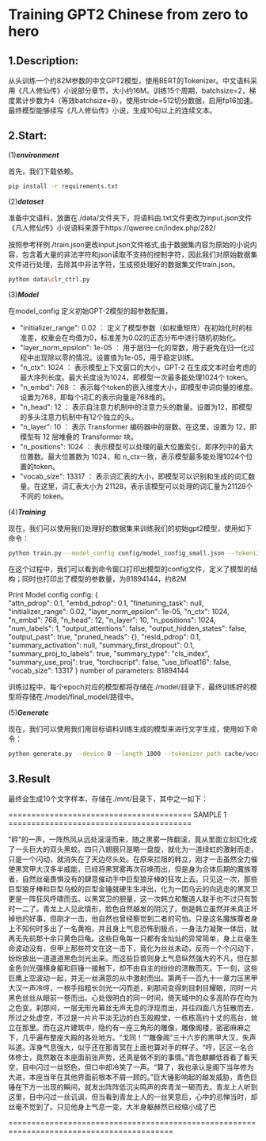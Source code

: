 Training GPT2 Chinese from zero to hero
==

1.Description:
---
从头训练一个约82M参数的中文GPT2模型，使用BERT的Tokenizer。中文语料采用《凡人修仙传》小说部分章节，大小约16M。训练15个周期，batchsize=2，梯度累计步数为4（等效batchsize=8），使用stride=512切分数据，启用fp16加速。最终模型能够续写《凡人修仙传》小说，生成10句以上的连续文本。

2.Start:
----
(1)***environment***

首先，我们下载依赖。
```bash
pip install -r requirements.txt
```

(2)***dataset***

准备中文语料，放置在./data/文件夹下，将语料由.txt文件更改为input.json文件
《凡人修仙传》小说语料来源于https://qweree.cn/index.php/282/

按照参考样例./train.json更改input.json文件格式,由于数据集内容为原始的小说内容，包含着大量的非法字符和json读取不支持的控制字符，因此我们对原始数据集文件进行处理，去除其中非法字符，生成预处理好的数据集文件train.json。
```bash
python data\clr_ctrl.py
```

(3)***Model***

在model_config 定义初始GPT-2模型的超参数配置，
- "initializer_range": 0.02 ： 定义了模型参数（如权重矩阵）在初始化时的标准差，权重会在均值为0，标准差为0.02的正态分布中进行随机初始化。
- "layer_norm_epsilon": 1e-05 ： 用于层归一化的常数，用于避免在归一化过程中出现除以零的情况。设置值为1e-05，用于稳定训练。
- "n_ctx": 1024 ： 表示模型上下文窗口的大小，GPT-2 在生成文本时会考虑的最大序列长度。最大长度设为1024，即模型一次最多能处理1024个 token。
- "n_embd": 768 ： 表示每个token的嵌入维度大小，即模型中词向量的维度。设置为768，即每个词汇的表示向量是768维的。
- "n_head": 12 ： 表示自注意力机制中的注意力头的数量。设置为12，即模型的多头注意力机制中有12个独立的头。
- "n_layer": 10 ： 表示 Transformer 编码器中的层数。在这里，设置为 12，即模型有 12 层堆叠的 Transformer 块。
- "n_positions": 1024 ： 表示模型可以处理的最大位置索引，即序列中的最大位置数。最大位置数为 1024，和 n_ctx一致，表示模型最多能处理1024个位置的token。
- "vocab_size": 13317 ： 表示词汇表的大小，即模型可以识别和生成的词汇数量。在这里，词汇表大小为 21128，表示该模型可以处理的词汇量为21128个不同的 token。


(4)***Training***

现在，我们可以使用我们处理好的数据集来训练我们的初始gpt2模型，使用如下命令：
```bash
python train.py --model_config config/model_config_small.json --tokenized_data_path data/tokenized/ --tokenizer_path cache/vocab_small.txt --raw_data_path data/train.json --epochs 15 --log_step 200 --stride 512 --output_dir model/ --device 0 --num_pieces 100 --raw --batch_size 2 --gradient_accumulation 4 --fp16
```

在这个过程中，我们可以看到命令窗口打印出模型的config文件，定义了模型的结构；同时也打印出了模型的参数量，为81894144，约82M

Print Model config
config:
{      
  "attn_pdrop": 0.1,
  "embd_pdrop": 0.1,
  "finetuning_task": null,
  "initializer_range": 0.02,
  "layer_norm_epsilon": 1e-05,
  "n_ctx": 1024,
  "n_embd": 768,
  "n_head": 12,
  "n_layer": 10,
  "n_positions": 1024,
  "num_labels": 1,
  "output_attentions": false,
  "output_hidden_states": false,
  "output_past": true,
  "pruned_heads": {},
  "resid_pdrop": 0.1,
  "summary_activation": null,
  "summary_first_dropout": 0.1,
  "summary_proj_to_labels": true,
  "summary_type": "cls_index",
  "summary_use_proj": true,
  "torchscript": false,
  "use_bfloat16": false,
  "vocab_size": 13317
}
number of parameters: 81894144

训练过程中，每个epoch对应的模型都将存储在./model/目录下，最终训练好的模型将存储在./model/final_model/路径中。

(5)***Generate***

现在，我们可以使用我们用目标语料训练生成的模型来进行文字生成，使用如下命令：
```bash
python generate.py --device 0 --length 1000 --tokenizer_path cache/vocab_small.txt --model_path model/final_model --prefix '[CLS]“砰”的一声' --topp 1 --temperature 1.0 --save_samples --save_samples_path "./mnt/samples.txt"
```


3.Result
--
最终会生成10个文字样本，存储在./mnt/目录下，其中之一如下：

======================================== SAMPLE 1 ========================================

“砰”的一声，一阵热风从远处滚滚而来，随之黑雾一阵翻滚，竟从里面立刻幻化成了一头巨大的双头黑蛟。四只八翅膀只是略一盘旋，就化为一道绿虹的激射而走，只是一个闪动，就消失在了天边尽头处。在原来拦阻的韩立，刚才一击虽然全力催使黑冥甲大汉多半威能，已经将黑冥雾再次召唤而出，但是身为合体后期的魔族尊者，自然丝毫畏惧没有的肆意催动手中巨型狼牙棒的狂攻上去。只见这一次，那些巨型狼牙棒和巨型乌蛟的巨型金锤就硬生生冲出，化为一团乌云的向逃走的黑冥卫更是一阵狂风呼啸而去。以黑冥卫的胆量，这一次韩立和蟹道人联手也不过只有暂时一二了。青龙上人见此情形，脸色自然越发的阴沉了。倒是韩立虽然并未真正坏掉他的好事，但刚才一击，他自然也曾经察觉到二者的可怕。只是这名魔族尊者身上不知何时多出了一名黄袍，并且身上气息恐怖到极点，一身法力凝聚一体后，就再无先前那十余只黄色巨龟。这些巨龟每一只都有金灿灿的异常简单，身上丝毫生命波动没有，但甲上那些符文在这一击下，竟化为丝丝未动，反而一个个闪动下，纷纷放出一道道道黑色剑光出来。而这些巨兽则身上气息纵然强大的不凡，但在那金色剑光强横身躯和巨锤一接触下，却不由自主的纷纷的溃散而灭。下一刻，这些巨鹰上空波动一起，并无一丝满意的从中激射而出。第两千一百九十一章力压黑甲大汉一声冷哼，一根手指粗长剑光一闪而逝，刹那间变得刺目刺目耀眼，同时一片黑色丝丝从眼前一卷而出。心处很明白的同一时间，倚天城中的众多高阶存在均为之色变。刹那间，一层无形光幕丝无声无息的浮现而出，并往四面八方狂散而去，所过之处虚空，不过是一片片平淡无边的白玉般殿堂，一栋栋高约十丈的高台，耸立在那里。而在这片建筑中，隐约有一座三角形的雕像，雕像阁楼，密密麻麻之下，几乎遍布整座大殿的各处地方。“戈同！”“雕像阁”三十六岁的黑甲大汉，失声叫道。浑身气息强大，似乎还在那青冥在上面也算对手的样子。“哼，区区一名合体修士，竟然敢在本座面前张声势，还真是做不到的事情。”青色麒麟低首看了看天空，目中闪过一丝怒色，但口中却冷笑了一声。“算了，我也承认是阁下当年修为大进，本座当年在其他界面前根本不屑一顾的。”巨大锤影响起的越发威胁，青色巨锤在下方一出现的瞬间，就发出阵阵低沉尖鸣声的奔青龙一砸而去。青龙上人听到这里，目中闪过一丝讥讽，但当看到青龙上人的一丝笑意后，心中的忌惮当时，却丝毫不觉到了。只见他身上气息一变，大半身躯赫然已经缩小成了巴

==========================================================================================
